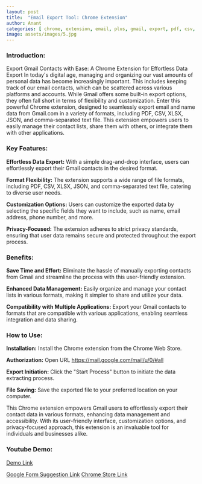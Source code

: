 ```yaml
---
layout: post
title:  "Email Export Tool: Chrome Extension"
author: Anant
categories: [ chrome, extension, email, plus, gmail, export, pdf, csv, comma, text, json, backup, automation ]
image: assets/images/5.jpg
---
```


### Introduction:
Export Gmail Contacts with Ease: A Chrome Extension for Effortless Data Export
In today's digital age, managing and organizing our vast amounts of personal data has become increasingly important. This includes keeping track of our email contacts, which can be scattered across various platforms and accounts. While Gmail offers some built-in export options, they often fall short in terms of flexibility and customization.
Enter this powerful Chrome extension, designed to seamlessly export email and name data from Gmail.com in a variety of formats, including PDF, CSV, XLSX, JSON, and comma-separated text file. This extension empowers users to easily manage their contact lists, share them with others, or integrate them with other applications.

### Key Features:
**Effortless Data Export:** With a simple drag-and-drop interface, users can effortlessly export their Gmail contacts in the desired format.

**Format Flexibility:** The extension supports a wide range of file formats, including PDF, CSV, XLSX, JSON, and comma-separated text file, catering to diverse user needs.

**Customization Options:** Users can customize the exported data by selecting the specific fields they want to include, such as name, email address, phone number, and more.

**Privacy-Focused:** The extension adheres to strict privacy standards, ensuring that user data remains secure and protected throughout the export process.

### Benefits:

**Save Time and Effort:** Eliminate the hassle of manually exporting contacts from Gmail and streamline the process with this user-friendly extension.

**Enhanced Data Management:** Easily organize and manage your contact lists in various formats, making it simpler to share and utilize your data.

**Compatibility with Multiple Applications:** Export your Gmail contacts to formats that are compatible with various applications, enabling seamless integration and data sharing.

### How to Use:

**Installation:** Install the Chrome extension from the Chrome Web Store.

**Authorization:** Open URL https://mail.google.com/mail/u/0/#all

**Export Initiation:** Click the "Start Process" button to initiate the data extracting process.

**File Saving:** Save the exported file to your preferred location on your computer.

This Chrome extension empowers Gmail users to effortlessly export their contact data in various formats, enhancing data management and accessibility. With its user-friendly interface, customization options, and privacy-focused approach, this extension is an invaluable tool for individuals and businesses alike.

### Youtube Demo:
<a href="https://youtu.be/z176gzzK1Oc" class="btn btn-dark text-white px-5 btn-lg">Demo Link</a>

<a href="https://docs.google.com/forms/d/e/1FAIpQLSfL3a18-_LaP9EsYbDp94Yk32TjBHxGa63A7ycU7IMORU_Zew/viewform?usp=pp_url" class="btn btn-dark text-white px-5 btn-lg">Google Form Suggestion Link</a>
<a href="https://chromewebstore.google.com/detail/laeciibofligmkhkkhbonmfgbdjaiepa" class="btn btn-dark text-white px-5 btn-lg">Chrome Store Link</a>
